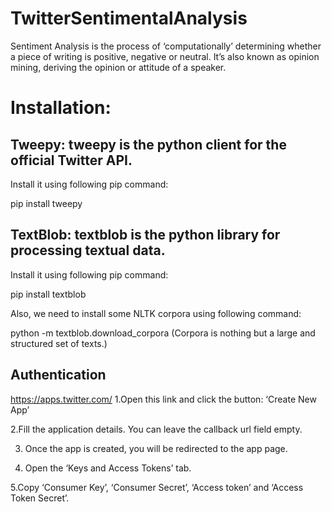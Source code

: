 # TwitterSentimentalAnalysis

Sentiment Analysis is the process of ‘computationally’ determining whether a piece of writing is positive, negative or neutral. It’s also known as opinion mining, deriving the opinion or attitude of a speaker.

# Installation:

## Tweepy: tweepy is the python client for the official Twitter API.
Install it using following pip command:

pip install tweepy

## TextBlob: textblob is the python library for processing textual data.
Install it using following pip command:

pip install textblob

Also, we need to install some NLTK corpora using following command:

python -m textblob.download_corpora
(Corpora is nothing but a large and structured set of texts.)

## Authentication

https://apps.twitter.com/
1.Open this link and click the button: ‘Create New App’

2.Fill the application details. You can leave the callback url field empty.

3. Once the app is created, you will be redirected to the app page.

4. Open the ‘Keys and Access Tokens’ tab.

5.Copy ‘Consumer Key’, ‘Consumer Secret’, ‘Access token’ and ‘Access Token Secret’.

